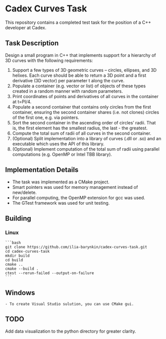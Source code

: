 # Cadex Curves Task

This repository contains a completed test task for the position of a C++ developer at Cadex.

## Task Description

Design a small program in C++ that implements support for a hierarchy of 3D curves with the following requirements:
1. Support a few types of 3D geometric curves – circles, ellipses, and 3D helixes. Each curve should be able to return a 3D point and a first derivative (3D vector) per parameter t along the curve.
2. Populate a container (e.g. vector or list) of objects of these types created in a random manner with random parameters.
3. Print coordinates of points and derivatives of all curves in the container at t=PI/4.
4. Populate a second container that contains only circles from the first container, ensuring the second container shares (i.e. not clones) circles of the first one, e.g. via pointers.
5. Sort the second container in the ascending order of circles’ radii. That is, the first element has the smallest radius, the last - the greatest.
6. Compute the total sum of radii of all curves in the second container.
7. (Optional) Split implementation into a library of curves (.dll or .so) and an executable which uses the API of this library.
8. (Optional) Implement computation of the total sum of radii using parallel computations (e.g. OpenMP or Intel TBB library).

## Implementation Details

- The task was implemented as a CMake project.
- Smart pointers was used for memory management instead of new/delete.
- For parallel computing, the OpenMP extension for gcc was used.
- The GTest framework was used for unit testing.

## Building

### Linux

    ```bash
    git clone https://github.com/ilia-barynkin/cadex-curves-task.git
    cd cadex-curves-task
    mkdir build
    cd build
    cmake ..
    cmake --build .
    ctest --rerun-failed --output-on-failure
    ```

## Windows

    - To create Visual Studio sulution, you can use CMake gui.


## TODO

Add data visualization to the python directory for greater clarity.